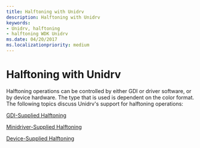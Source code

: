 ```yaml
---
title: Halftoning with Unidrv
description: Halftoning with Unidrv
keywords:
- Unidrv, halftoning
- halftoning WDK Unidrv
ms.date: 04/20/2017
ms.localizationpriority: medium
---
```


# Halftoning with Unidrv





Halftoning operations can be controlled by either GDI or driver software, or by device hardware. The type that is used is dependent on the color format. The following topics discuss Unidrv's support for halftoning operations:

[GDI-Supplied Halftoning](gdi-supplied-halftoning.md)

[Minidriver-Supplied Halftoning](minidriver-supplied-halftoning.md)

[Device-Supplied Halftoning](device-supplied-halftoning.md)

 

 




